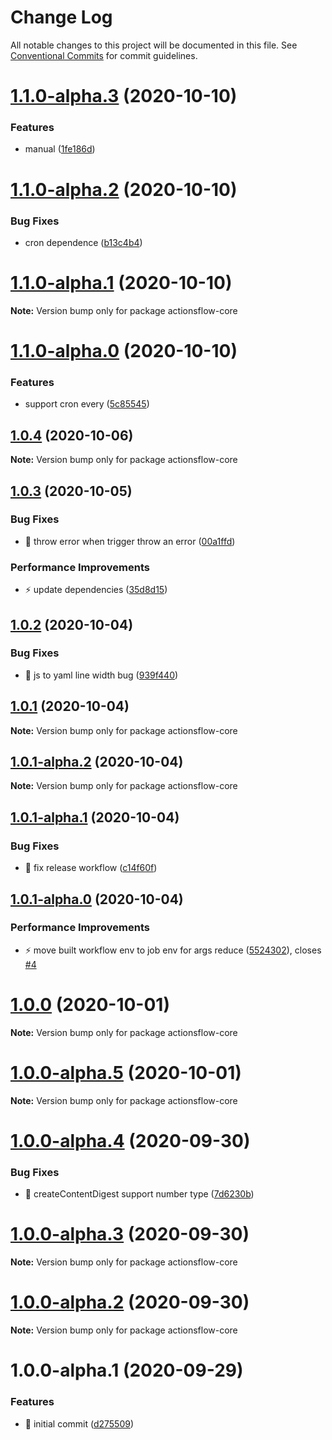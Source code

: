 # Change Log

All notable changes to this project will be documented in this file.
See [Conventional Commits](https://conventionalcommits.org) for commit guidelines.

# [1.1.0-alpha.3](https://github.com/actionsflow/actionsflow/compare/actionsflow-core@1.1.0-alpha.2...actionsflow-core@1.1.0-alpha.3) (2020-10-10)


### Features

* manual ([1fe186d](https://github.com/actionsflow/actionsflow/commit/1fe186dcce7c284808c81225c730445024dbe2d7))





# [1.1.0-alpha.2](https://github.com/actionsflow/actionsflow/compare/actionsflow-core@1.1.0-alpha.1...actionsflow-core@1.1.0-alpha.2) (2020-10-10)


### Bug Fixes

* cron dependence ([b13c4b4](https://github.com/actionsflow/actionsflow/commit/b13c4b41b4c7823ede1af76ec3c73630161ba13a))





# [1.1.0-alpha.1](https://github.com/actionsflow/actionsflow/compare/actionsflow-core@1.1.0-alpha.0...actionsflow-core@1.1.0-alpha.1) (2020-10-10)

**Note:** Version bump only for package actionsflow-core





# [1.1.0-alpha.0](https://github.com/actionsflow/actionsflow/compare/actionsflow-core@1.0.4...actionsflow-core@1.1.0-alpha.0) (2020-10-10)


### Features

* support cron every ([5c85545](https://github.com/actionsflow/actionsflow/commit/5c85545c4ed86d0722cad3e6645dd667442257a1))





## [1.0.4](https://github.com/actionsflow/actionsflow/compare/actionsflow-core@1.0.3...actionsflow-core@1.0.4) (2020-10-06)

**Note:** Version bump only for package actionsflow-core





## [1.0.3](https://github.com/actionsflow/actionsflow/compare/actionsflow-core@1.0.2...actionsflow-core@1.0.3) (2020-10-05)


### Bug Fixes

* 🐛 throw error when trigger throw an error ([00a1ffd](https://github.com/actionsflow/actionsflow/commit/00a1ffd31ff7937a9b470a4e822852c2a440c5cc))


### Performance Improvements

* ⚡️ update dependencies ([35d8d15](https://github.com/actionsflow/actionsflow/commit/35d8d15d049f9b8109186449c3405a7c891d1bab))





## [1.0.2](https://github.com/actionsflow/actionsflow/compare/actionsflow-core@1.0.1...actionsflow-core@1.0.2) (2020-10-04)


### Bug Fixes

* 🐛 js to yaml line width bug ([939f440](https://github.com/actionsflow/actionsflow/commit/939f440e735ebffbf14224974e4ebe325f23edd8))





## [1.0.1](https://github.com/actionsflow/actionsflow/compare/actionsflow-core@1.0.1-alpha.2...actionsflow-core@1.0.1) (2020-10-04)

**Note:** Version bump only for package actionsflow-core





## [1.0.1-alpha.2](https://github.com/actionsflow/actionsflow/compare/actionsflow-core@1.0.1-alpha.1...actionsflow-core@1.0.1-alpha.2) (2020-10-04)

**Note:** Version bump only for package actionsflow-core





## [1.0.1-alpha.1](https://github.com/actionsflow/actionsflow/compare/actionsflow-core@1.0.1-alpha.0...actionsflow-core@1.0.1-alpha.1) (2020-10-04)


### Bug Fixes

* 🐛 fix release workflow ([c14f60f](https://github.com/actionsflow/actionsflow/commit/c14f60f718c3bd527b29402d34a455f51354ad7e))





## [1.0.1-alpha.0](https://github.com/actionsflow/actionsflow/compare/actionsflow-core@1.0.0...actionsflow-core@1.0.1-alpha.0) (2020-10-04)


### Performance Improvements

* ⚡️ move built workflow env to job env for args reduce ([5524302](https://github.com/actionsflow/actionsflow/commit/55243024add71f9d01db99a2e44095ee517fc2fb)), closes [#4](https://github.com/actionsflow/actionsflow/issues/4)





# [1.0.0](https://github.com/actionsflow/actionsflow/compare/actionsflow-core@1.0.0-alpha.5...actionsflow-core@1.0.0) (2020-10-01)

**Note:** Version bump only for package actionsflow-core





# [1.0.0-alpha.5](https://github.com/actionsflow/actionsflow/compare/actionsflow-core@1.0.0-alpha.4...actionsflow-core@1.0.0-alpha.5) (2020-10-01)

**Note:** Version bump only for package actionsflow-core





# [1.0.0-alpha.4](https://github.com/actionsflow/actionsflow/compare/actionsflow-core@1.0.0-alpha.3...actionsflow-core@1.0.0-alpha.4) (2020-09-30)


### Bug Fixes

* 🐛 createContentDigest support number type ([7d6230b](https://github.com/actionsflow/actionsflow/commit/7d6230b636f57ab4bb79ad358de87d23cd3244e4))





# [1.0.0-alpha.3](https://github.com/actionsflow/actionsflow/compare/actionsflow-core@1.0.0-alpha.2...actionsflow-core@1.0.0-alpha.3) (2020-09-30)

**Note:** Version bump only for package actionsflow-core





# [1.0.0-alpha.2](https://github.com/actionsflow/actionsflow/compare/actionsflow-core@1.0.0-alpha.1...actionsflow-core@1.0.0-alpha.2) (2020-09-30)

**Note:** Version bump only for package actionsflow-core





# 1.0.0-alpha.1 (2020-09-29)


### Features

* 🎸 initial commit ([d275509](https://github.com/actionsflow/actionsflow/commit/d2755093e6a0d80d7352f635d147424e4e0747bd))
